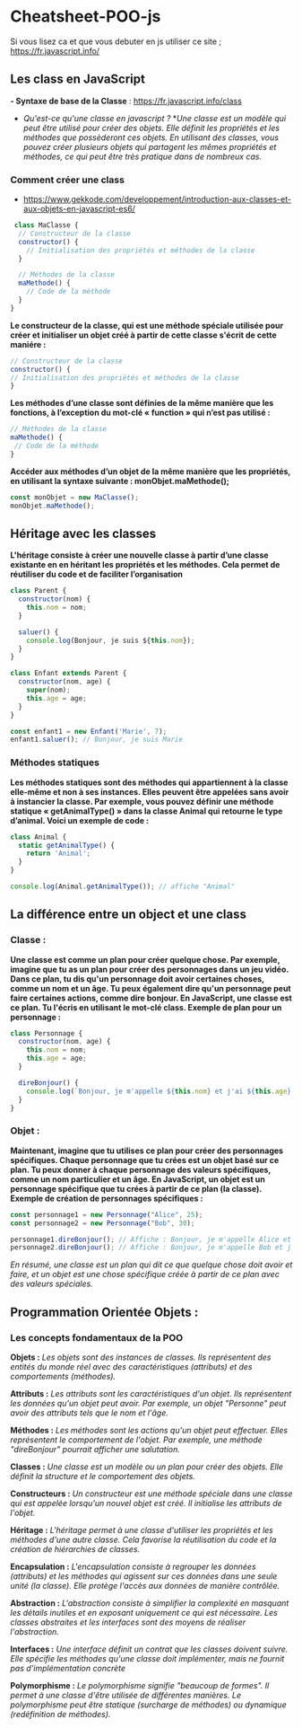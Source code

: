 # Cheatsheet-POO-js
Si vous lisez ca et que vous debuter en js utiliser ce site ; https://fr.javascript.info/

## Les class en JavaScript

**- Syntaxe de base de la Classe** : https://fr.javascript.info/class

- *Qu'est-ce qu'une classe en javascript ?*
**Une classe est un modèle qui peut être utilisé pour créer des objets. Elle définit les propriétés et les méthodes que possèderont ces objets. En utilisant des classes, vous pouvez créer plusieurs objets qui partagent les mêmes propriétés et méthodes, ce qui peut être très pratique dans de nombreux cas.*

### Comment créer une class 

- https://www.gekkode.com/developpement/introduction-aux-classes-et-aux-objets-en-javascript-es6/

``` javascript
 class MaClasse {
  // Constructeur de la classe
  constructor() {
    // Initialisation des propriétés et méthodes de la classe
  }

  // Méthodes de la classe
  maMethode() {
    // Code de la méthode
  }
}
```
**Le constructeur de la classe, qui est une méthode spéciale utilisée pour créer et initialiser un objet créé à partir de cette classe s'écrit de cette maniére :**

``` javascript
// Constructeur de la classe
constructor() {
// Initialisation des propriétés et méthodes de la classe
}
```

**Les méthodes d’une classe sont définies de la même manière que les fonctions, à l’exception du mot-clé « function » qui n’est pas utilisé :**

``` javascript
// Méthodes de la classe
maMethode() {
 // Code de la méthode
}
```

**Accéder aux méthodes d’un objet de la même manière que les propriétés, en utilisant la syntaxe suivante : monObjet.maMethode();**

``` javascript
const monObjet = new MaClasse();
monObjet.maMethode();
```

## Héritage avec les classes

**L'héritage consiste à créer une nouvelle classe à partir d’une classe existante en en héritant les propriétés et les méthodes. Cela permet de réutiliser du code et de faciliter l’organisation**


``` javascript
class Parent {
  constructor(nom) {
    this.nom = nom;
  }

  saluer() {
    console.log(Bonjour, je suis ${this.nom});
  }
}

class Enfant extends Parent {
  constructor(nom, age) {
    super(nom);
    this.age = age;
  }
}

const enfant1 = new Enfant('Marie', 7);
enfant1.saluer(); // Bonjour, je suis Marie
```

### Méthodes statiques

**Les méthodes statiques sont des méthodes qui appartiennent à la classe elle-même et non à ses instances. Elles peuvent être appelées sans avoir à instancier la classe. Par exemple, vous pouvez définir une méthode statique « getAnimalType() » dans la classe Animal qui retourne le type d’animal. Voici un exemple de code :** 

``` javascript
class Animal {
  static getAnimalType() {
    return 'Animal';
  }
}

console.log(Animal.getAnimalType()); // affiche "Animal"
```


## La différence entre un object et une class

### Classe :

**Une classe est comme un plan pour créer quelque chose. Par exemple, imagine que tu as un plan pour créer des personnages dans un jeu vidéo.
Dans ce plan, tu dis qu'un personnage doit avoir certaines choses, comme un nom et un âge. Tu peux également dire qu'un personnage peut faire certaines actions, comme dire bonjour.
En JavaScript, une classe est ce plan. Tu l'écris en utilisant le mot-clé class.
Exemple de plan pour un personnage :**

``` javascript
class Personnage {
  constructor(nom, age) {
    this.nom = nom;
    this.age = age;
  }

  direBonjour() {
    console.log(`Bonjour, je m'appelle ${this.nom} et j'ai ${this.age} ans.`);
  }
}
```


### Objet : 

**Maintenant, imagine que tu utilises ce plan pour créer des personnages spécifiques. Chaque personnage que tu crées est un objet basé sur ce plan.
Tu peux donner à chaque personnage des valeurs spécifiques, comme un nom particulier et un âge.
En JavaScript, un objet est un personnage spécifique que tu crées à partir de ce plan (la classe).
Exemple de création de personnages spécifiques :**

``` javascript
const personnage1 = new Personnage("Alice", 25);
const personnage2 = new Personnage("Bob", 30);

personnage1.direBonjour(); // Affiche : Bonjour, je m'appelle Alice et j'ai 25 ans.
personnage2.direBonjour(); // Affiche : Bonjour, je m'appelle Bob et j'ai 30 ans.
```

*En résumé, une classe est un plan qui dit ce que quelque chose doit avoir et faire, et un objet est une chose spécifique créée à partir de ce plan avec des valeurs spéciales.*


## Programmation Orientée Objets :

### Les concepts fondamentaux de la POO

**Objets :**
*Les objets sont des instances de classes. Ils représentent des entités du monde réel avec des caractéristiques (attributs) et des comportements (méthodes).*

**Attributs :**
*Les attributs sont les caractéristiques d'un objet. Ils représentent les données qu'un objet peut avoir. Par exemple, un objet "Personne" peut avoir des attributs tels que le nom et l'âge.*

**Méthodes :**
*Les méthodes sont les actions qu'un objet peut effectuer. Elles représentent le comportement de l'objet. Par exemple, une méthode "direBonjour" pourrait afficher une salutation.*

**Classes :**
*Une classe est un modèle ou un plan pour créer des objets. Elle définit la structure et le comportement des objets.*

**Constructeurs :**
*Un constructeur est une méthode spéciale dans une classe qui est appelée lorsqu'un nouvel objet est créé. Il initialise les attributs de l'objet.*

**Héritage :**
*L'héritage permet à une classe d'utiliser les propriétés et les méthodes d'une autre classe. Cela favorise la réutilisation du code et la création de hiérarchies de classes.*

**Encapsulation :**
*L'encapsulation consiste à regrouper les données (attributs) et les méthodes qui agissent sur ces données dans une seule unité (la classe). Elle protège l'accès aux données de manière contrôlée.*

**Abstraction :**
*L'abstraction consiste à simplifier la complexité en masquant les détails inutiles et en exposant uniquement ce qui est nécessaire. Les classes abstraites et les interfaces sont des moyens de réaliser l'abstraction.*

**Interfaces :**
*Une interface définit un contrat que les classes doivent suivre. Elle spécifie les méthodes qu'une classe doit implémenter, mais ne fournit pas d'implémentation concrète*

**Polymorphisme :**
*Le polymorphisme signifie "beaucoup de formes". Il permet à une classe d'être utilisée de différentes manières. Le polymorphisme peut être statique (surcharge de méthodes) ou dynamique (redéfinition de méthodes).*